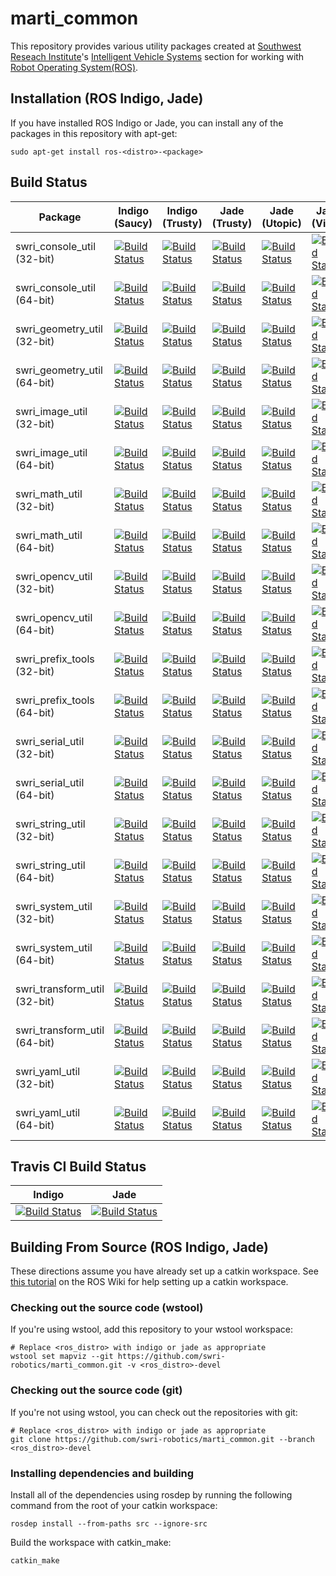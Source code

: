 marti_common
==============

This repository provides various utility packages created at [Southwest Reseach Institute](http://www.swri.org)'s [Intelligent Vehicle Systems](http://www.swri.org/4org/d10/isd/ivs/default.htm) section for working with [Robot Operating System(ROS)](http://www.ros.org).

## Installation (ROS Indigo, Jade)

If you have installed ROS Indigo or Jade, you can install any of the packages in this repository with apt-get:

    sudo apt-get install ros-<distro>-<package>

## Build Status

Package | Indigo (Saucy) | Indigo (Trusty) | Jade (Trusty) | Jade (Utopic) | Jade (Vivid)
------- | -------------- | --------------- | ------------- | ------------- | ------------
swri_console_util (32-bit) | [![Build Status](http://build.ros.org/buildStatus/icon?job=Ibin_uS32__swri_console_util__ubuntu_saucy_i386__binary)](http://build.ros.org/job/Ibin_uS32__swri_console_util__ubuntu_saucy_i386__binary/) | [![Build Status](http://build.ros.org/buildStatus/icon?job=Ibin_uT32__swri_console_util__ubuntu_trusty_i386__binary)](http://build.ros.org/job/Ibin_uT32__swri_console_util__ubuntu_trusty_i386__binary/) | [![Build Status](http://build.ros.org/buildStatus/icon?job=Jbin_uT32__swri_console_util__ubuntu_trusty_i386__binary)](http://build.ros.org/job/Jbin_uT32__swri_console_util__ubuntu_trusty_i386__binary/) | [![Build Status](http://build.ros.org/buildStatus/icon?job=Jbin_uU32__swri_console_util__ubuntu_utopic_i386__binary)](http://build.ros.org/job/Jbin_uU32__swri_console_util__ubuntu_utopic_i386__binary/) | [![Build Status](http://build.ros.org/buildStatus/icon?job=Jbin_uV32__swri_console_util__ubuntu_vivid_i386__binary)](http://build.ros.org/job/Jbin_uV32__swri_console_util__ubuntu_vivid_i386__binary/)
swri_console_util (64-bit) | [![Build Status](http://build.ros.org/buildStatus/icon?job=Ibin_uS64__swri_console_util__ubuntu_saucy_amd64__binary)](http://build.ros.org/job/Ibin_uS64__swri_console_util__ubuntu_saucy_amd64__binary/) | [![Build Status](http://build.ros.org/buildStatus/icon?job=Ibin_uT64__swri_console_util__ubuntu_trusty_amd64__binary)](http://build.ros.org/job/Ibin_uT64__swri_console_util__ubuntu_trusty_amd64__binary/) | [![Build Status](http://build.ros.org/buildStatus/icon?job=Jbin_uT64__swri_console_util__ubuntu_trusty_amd64__binary)](http://build.ros.org/job/Jbin_uT64__swri_console_util__ubuntu_trusty_amd64__binary/) | [![Build Status](http://build.ros.org/buildStatus/icon?job=Jbin_uU64__swri_console_util__ubuntu_utopic_amd64__binary)](http://build.ros.org/job/Jbin_uU64__swri_console_util__ubuntu_utopic_amd64__binary/) | [![Build Status](http://build.ros.org/buildStatus/icon?job=Jbin_uV64__swri_console_util__ubuntu_vivid_amd64__binary)](http://build.ros.org/job/Jbin_uV64__swri_console_util__ubuntu_vivid_amd64__binary/)
swri_geometry_util (32-bit) | [![Build Status](http://build.ros.org/buildStatus/icon?job=Ibin_uS32__swri_geometry_util__ubuntu_saucy_i386__binary)](http://build.ros.org/job/Ibin_uS32__swri_geometry_util__ubuntu_saucy_i386__binary/) | [![Build Status](http://build.ros.org/buildStatus/icon?job=Ibin_uT32__swri_geometry_util__ubuntu_trusty_i386__binary)](http://build.ros.org/job/Ibin_uT32__swri_geometry_util__ubuntu_trusty_i386__binary/) | [![Build Status](http://build.ros.org/buildStatus/icon?job=Jbin_uT32__swri_geometry_util__ubuntu_trusty_i386__binary)](http://build.ros.org/job/Jbin_uT32__swri_geometry_util__ubuntu_trusty_i386__binary/) | [![Build Status](http://build.ros.org/buildStatus/icon?job=Jbin_uU32__swri_geometry_util__ubuntu_utopic_i386__binary)](http://build.ros.org/job/Jbin_uU32__swri_geometry_util__ubuntu_utopic_i386__binary/) | [![Build Status](http://build.ros.org/buildStatus/icon?job=Jbin_uV32__swri_geometry_util__ubuntu_vivid_i386__binary)](http://build.ros.org/job/Jbin_uV32__swri_geometry_util__ubuntu_vivid_i386__binary/)
swri_geometry_util (64-bit) | [![Build Status](http://build.ros.org/buildStatus/icon?job=Ibin_uS64__swri_geometry_util__ubuntu_saucy_amd64__binary)](http://build.ros.org/job/Ibin_uS64__swri_geometry_util__ubuntu_saucy_amd64__binary/) | [![Build Status](http://build.ros.org/buildStatus/icon?job=Ibin_uT64__swri_geometry_util__ubuntu_trusty_amd64__binary)](http://build.ros.org/job/Ibin_uT64__swri_geometry_util__ubuntu_trusty_amd64__binary/) | [![Build Status](http://build.ros.org/buildStatus/icon?job=Jbin_uT64__swri_geometry_util__ubuntu_trusty_amd64__binary)](http://build.ros.org/job/Jbin_uT64__swri_geometry_util__ubuntu_trusty_amd64__binary/) | [![Build Status](http://build.ros.org/buildStatus/icon?job=Jbin_uU64__swri_geometry_util__ubuntu_utopic_amd64__binary)](http://build.ros.org/job/Jbin_uU64__swri_geometry_util__ubuntu_utopic_amd64__binary/) | [![Build Status](http://build.ros.org/buildStatus/icon?job=Jbin_uV64__swri_geometry_util__ubuntu_vivid_amd64__binary)](http://build.ros.org/job/Jbin_uV64__swri_geometry_util__ubuntu_vivid_amd64__binary/)
swri_image_util (32-bit) | [![Build Status](http://build.ros.org/buildStatus/icon?job=Ibin_uS32__swri_image_util__ubuntu_saucy_i386__binary)](http://build.ros.org/job/Ibin_uS32__swri_image_util__ubuntu_saucy_i386__binary/) | [![Build Status](http://build.ros.org/buildStatus/icon?job=Ibin_uT32__swri_image_util__ubuntu_trusty_i386__binary)](http://build.ros.org/job/Ibin_uT32__swri_image_util__ubuntu_trusty_i386__binary/) | [![Build Status](http://build.ros.org/buildStatus/icon?job=Jbin_uT32__swri_image_util__ubuntu_trusty_i386__binary)](http://build.ros.org/job/Jbin_uT32__swri_image_util__ubuntu_trusty_i386__binary/) | [![Build Status](http://build.ros.org/buildStatus/icon?job=Jbin_uU32__swri_image_util__ubuntu_utopic_i386__binary)](http://build.ros.org/job/Jbin_uU32__swri_image_util__ubuntu_utopic_i386__binary/) | [![Build Status](http://build.ros.org/buildStatus/icon?job=Jbin_uV32__swri_image_util__ubuntu_vivid_i386__binary)](http://build.ros.org/job/Jbin_uV32__swri_image_util__ubuntu_vivid_i386__binary/)
swri_image_util (64-bit) | [![Build Status](http://build.ros.org/buildStatus/icon?job=Ibin_uS64__swri_image_util__ubuntu_saucy_amd64__binary)](http://build.ros.org/job/Ibin_uS64__swri_image_util__ubuntu_saucy_amd64__binary/) | [![Build Status](http://build.ros.org/buildStatus/icon?job=Ibin_uT64__swri_image_util__ubuntu_trusty_amd64__binary)](http://build.ros.org/job/Ibin_uT64__swri_image_util__ubuntu_trusty_amd64__binary/) | [![Build Status](http://build.ros.org/buildStatus/icon?job=Jbin_uT64__swri_image_util__ubuntu_trusty_amd64__binary)](http://build.ros.org/job/Jbin_uT64__swri_image_util__ubuntu_trusty_amd64__binary/) | [![Build Status](http://build.ros.org/buildStatus/icon?job=Jbin_uU64__swri_image_util__ubuntu_utopic_amd64__binary)](http://build.ros.org/job/Jbin_uU64__swri_image_util__ubuntu_utopic_amd64__binary/) | [![Build Status](http://build.ros.org/buildStatus/icon?job=Jbin_uV64__swri_image_util__ubuntu_vivid_amd64__binary)](http://build.ros.org/job/Jbin_uV64__swri_image_util__ubuntu_vivid_amd64__binary/)
swri_math_util (32-bit) | [![Build Status](http://build.ros.org/buildStatus/icon?job=Ibin_uS32__swri_math_util__ubuntu_saucy_i386__binary)](http://build.ros.org/job/Ibin_uS32__swri_math_util__ubuntu_saucy_i386__binary/) | [![Build Status](http://build.ros.org/buildStatus/icon?job=Ibin_uT32__swri_math_util__ubuntu_trusty_i386__binary)](http://build.ros.org/job/Ibin_uT32__swri_math_util__ubuntu_trusty_i386__binary/) | [![Build Status](http://build.ros.org/buildStatus/icon?job=Jbin_uT32__swri_math_util__ubuntu_trusty_i386__binary)](http://build.ros.org/job/Jbin_uT32__swri_math_util__ubuntu_trusty_i386__binary/) | [![Build Status](http://build.ros.org/buildStatus/icon?job=Jbin_uU32__swri_math_util__ubuntu_utopic_i386__binary)](http://build.ros.org/job/Jbin_uU32__swri_math_util__ubuntu_utopic_i386__binary/) | [![Build Status](http://build.ros.org/buildStatus/icon?job=Jbin_uV32__swri_math_util__ubuntu_vivid_i386__binary)](http://build.ros.org/job/Jbin_uV32__swri_math_util__ubuntu_vivid_i386__binary/)
swri_math_util (64-bit) | [![Build Status](http://build.ros.org/buildStatus/icon?job=Ibin_uS64__swri_math_util__ubuntu_saucy_amd64__binary)](http://build.ros.org/job/Ibin_uS64__swri_math_util__ubuntu_saucy_amd64__binary/) | [![Build Status](http://build.ros.org/buildStatus/icon?job=Ibin_uT64__swri_math_util__ubuntu_trusty_amd64__binary)](http://build.ros.org/job/Ibin_uT64__swri_math_util__ubuntu_trusty_amd64__binary/) | [![Build Status](http://build.ros.org/buildStatus/icon?job=Jbin_uT64__swri_math_util__ubuntu_trusty_amd64__binary)](http://build.ros.org/job/Jbin_uT64__swri_math_util__ubuntu_trusty_amd64__binary/) | [![Build Status](http://build.ros.org/buildStatus/icon?job=Jbin_uU64__swri_math_util__ubuntu_utopic_amd64__binary)](http://build.ros.org/job/Jbin_uU64__swri_math_util__ubuntu_utopic_amd64__binary/) | [![Build Status](http://build.ros.org/buildStatus/icon?job=Jbin_uV64__swri_math_util__ubuntu_vivid_amd64__binary)](http://build.ros.org/job/Jbin_uV64__swri_math_util__ubuntu_vivid_amd64__binary/)
swri_opencv_util (32-bit) | [![Build Status](http://build.ros.org/buildStatus/icon?job=Ibin_uS32__swri_opencv_util__ubuntu_saucy_i386__binary)](http://build.ros.org/job/Ibin_uS32__swri_opencv_util__ubuntu_saucy_i386__binary/) | [![Build Status](http://build.ros.org/buildStatus/icon?job=Ibin_uT32__swri_opencv_util__ubuntu_trusty_i386__binary)](http://build.ros.org/job/Ibin_uT32__swri_opencv_util__ubuntu_trusty_i386__binary/) | [![Build Status](http://build.ros.org/buildStatus/icon?job=Jbin_uT32__swri_opencv_util__ubuntu_trusty_i386__binary)](http://build.ros.org/job/Jbin_uT32__swri_opencv_util__ubuntu_trusty_i386__binary/) | [![Build Status](http://build.ros.org/buildStatus/icon?job=Jbin_uU32__swri_opencv_util__ubuntu_utopic_i386__binary)](http://build.ros.org/job/Jbin_uU32__swri_opencv_util__ubuntu_utopic_i386__binary/) | [![Build Status](http://build.ros.org/buildStatus/icon?job=Jbin_uV32__swri_opencv_util__ubuntu_vivid_i386__binary)](http://build.ros.org/job/Jbin_uV32__swri_opencv_util__ubuntu_vivid_i386__binary/)
swri_opencv_util (64-bit) | [![Build Status](http://build.ros.org/buildStatus/icon?job=Ibin_uS64__swri_opencv_util__ubuntu_saucy_amd64__binary)](http://build.ros.org/job/Ibin_uS64__swri_opencv_util__ubuntu_saucy_amd64__binary/) | [![Build Status](http://build.ros.org/buildStatus/icon?job=Ibin_uT64__swri_opencv_util__ubuntu_trusty_amd64__binary)](http://build.ros.org/job/Ibin_uT64__swri_opencv_util__ubuntu_trusty_amd64__binary/) | [![Build Status](http://build.ros.org/buildStatus/icon?job=Jbin_uT64__swri_opencv_util__ubuntu_trusty_amd64__binary)](http://build.ros.org/job/Jbin_uT64__swri_opencv_util__ubuntu_trusty_amd64__binary/) | [![Build Status](http://build.ros.org/buildStatus/icon?job=Jbin_uU64__swri_opencv_util__ubuntu_utopic_amd64__binary)](http://build.ros.org/job/Jbin_uU64__swri_opencv_util__ubuntu_utopic_amd64__binary/) | [![Build Status](http://build.ros.org/buildStatus/icon?job=Jbin_uV64__swri_opencv_util__ubuntu_vivid_amd64__binary)](http://build.ros.org/job/Jbin_uV64__swri_opencv_util__ubuntu_vivid_amd64__binary/)
swri_prefix_tools (32-bit) | [![Build Status](http://build.ros.org/buildStatus/icon?job=Ibin_uS32__swri_prefix_tools__ubuntu_saucy_i386__binary)](http://build.ros.org/job/Ibin_uS32__swri_prefix_tools__ubuntu_saucy_i386__binary/) | [![Build Status](http://build.ros.org/buildStatus/icon?job=Ibin_uT32__swri_prefix_tools__ubuntu_trusty_i386__binary)](http://build.ros.org/job/Ibin_uT32__swri_prefix_tools__ubuntu_trusty_i386__binary/) | [![Build Status](http://build.ros.org/buildStatus/icon?job=Jbin_uT32__swri_prefix_tools__ubuntu_trusty_i386__binary)](http://build.ros.org/job/Jbin_uT32__swri_prefix_tools__ubuntu_trusty_i386__binary/) | [![Build Status](http://build.ros.org/buildStatus/icon?job=Jbin_uU32__swri_prefix_tools__ubuntu_utopic_i386__binary)](http://build.ros.org/job/Jbin_uU32__swri_prefix_tools__ubuntu_utopic_i386__binary/) | [![Build Status](http://build.ros.org/buildStatus/icon?job=Jbin_uV32__swri_prefix_tools__ubuntu_vivid_i386__binary)](http://build.ros.org/job/Jbin_uV32__swri_prefix_tools__ubuntu_vivid_i386__binary/)
swri_prefix_tools (64-bit) | [![Build Status](http://build.ros.org/buildStatus/icon?job=Ibin_uS64__swri_prefix_tools__ubuntu_saucy_amd64__binary)](http://build.ros.org/job/Ibin_uS64__swri_prefix_tools__ubuntu_saucy_amd64__binary/) | [![Build Status](http://build.ros.org/buildStatus/icon?job=Ibin_uT64__swri_prefix_tools__ubuntu_trusty_amd64__binary)](http://build.ros.org/job/Ibin_uT64__swri_prefix_tools__ubuntu_trusty_amd64__binary/) | [![Build Status](http://build.ros.org/buildStatus/icon?job=Jbin_uT64__swri_prefix_tools__ubuntu_trusty_amd64__binary)](http://build.ros.org/job/Jbin_uT64__swri_prefix_tools__ubuntu_trusty_amd64__binary/) | [![Build Status](http://build.ros.org/buildStatus/icon?job=Jbin_uU64__swri_prefix_tools__ubuntu_utopic_amd64__binary)](http://build.ros.org/job/Jbin_uU64__swri_prefix_tools__ubuntu_utopic_amd64__binary/) | [![Build Status](http://build.ros.org/buildStatus/icon?job=Jbin_uV64__swri_prefix_tools__ubuntu_vivid_amd64__binary)](http://build.ros.org/job/Jbin_uV64__swri_prefix_tools__ubuntu_vivid_amd64__binary/)
swri_serial_util (32-bit) | [![Build Status](http://build.ros.org/buildStatus/icon?job=Ibin_uS32__swri_serial_util__ubuntu_saucy_i386__binary)](http://build.ros.org/job/Ibin_uS32__swri_serial_util__ubuntu_saucy_i386__binary/) | [![Build Status](http://build.ros.org/buildStatus/icon?job=Ibin_uT32__swri_serial_util__ubuntu_trusty_i386__binary)](http://build.ros.org/job/Ibin_uT32__swri_serial_util__ubuntu_trusty_i386__binary/) | [![Build Status](http://build.ros.org/buildStatus/icon?job=Jbin_uT32__swri_serial_util__ubuntu_trusty_i386__binary)](http://build.ros.org/job/Jbin_uT32__swri_serial_util__ubuntu_trusty_i386__binary/) | [![Build Status](http://build.ros.org/buildStatus/icon?job=Jbin_uU32__swri_serial_util__ubuntu_utopic_i386__binary)](http://build.ros.org/job/Jbin_uU32__swri_serial_util__ubuntu_utopic_i386__binary/) | [![Build Status](http://build.ros.org/buildStatus/icon?job=Jbin_uV32__swri_serial_util__ubuntu_vivid_i386__binary)](http://build.ros.org/job/Jbin_uV32__swri_serial_util__ubuntu_vivid_i386__binary/)
swri_serial_util (64-bit) | [![Build Status](http://build.ros.org/buildStatus/icon?job=Ibin_uS64__swri_serial_util__ubuntu_saucy_amd64__binary)](http://build.ros.org/job/Ibin_uS64__swri_serial_util__ubuntu_saucy_amd64__binary/) | [![Build Status](http://build.ros.org/buildStatus/icon?job=Ibin_uT64__swri_serial_util__ubuntu_trusty_amd64__binary)](http://build.ros.org/job/Ibin_uT64__swri_serial_util__ubuntu_trusty_amd64__binary/) | [![Build Status](http://build.ros.org/buildStatus/icon?job=Jbin_uT64__swri_serial_util__ubuntu_trusty_amd64__binary)](http://build.ros.org/job/Jbin_uT64__swri_serial_util__ubuntu_trusty_amd64__binary/) | [![Build Status](http://build.ros.org/buildStatus/icon?job=Jbin_uU64__swri_serial_util__ubuntu_utopic_amd64__binary)](http://build.ros.org/job/Jbin_uU64__swri_serial_util__ubuntu_utopic_amd64__binary/) | [![Build Status](http://build.ros.org/buildStatus/icon?job=Jbin_uV64__swri_serial_util__ubuntu_vivid_amd64__binary)](http://build.ros.org/job/Jbin_uV64__swri_serial_util__ubuntu_vivid_amd64__binary/)
swri_string_util (32-bit) | [![Build Status](http://build.ros.org/buildStatus/icon?job=Ibin_uS32__swri_string_util__ubuntu_saucy_i386__binary)](http://build.ros.org/job/Ibin_uS32__swri_string_util__ubuntu_saucy_i386__binary/) | [![Build Status](http://build.ros.org/buildStatus/icon?job=Ibin_uT32__swri_string_util__ubuntu_trusty_i386__binary)](http://build.ros.org/job/Ibin_uT32__swri_string_util__ubuntu_trusty_i386__binary/) | [![Build Status](http://build.ros.org/buildStatus/icon?job=Jbin_uT32__swri_string_util__ubuntu_trusty_i386__binary)](http://build.ros.org/job/Jbin_uT32__swri_string_util__ubuntu_trusty_i386__binary/) | [![Build Status](http://build.ros.org/buildStatus/icon?job=Jbin_uU32__swri_string_util__ubuntu_utopic_i386__binary)](http://build.ros.org/job/Jbin_uU32__swri_string_util__ubuntu_utopic_i386__binary/) | [![Build Status](http://build.ros.org/buildStatus/icon?job=Jbin_uV32__swri_string_util__ubuntu_vivid_i386__binary)](http://build.ros.org/job/Jbin_uV32__swri_string_util__ubuntu_vivid_i386__binary/)
swri_string_util (64-bit) | [![Build Status](http://build.ros.org/buildStatus/icon?job=Ibin_uS64__swri_string_util__ubuntu_saucy_amd64__binary)](http://build.ros.org/job/Ibin_uS64__swri_string_util__ubuntu_saucy_amd64__binary/) | [![Build Status](http://build.ros.org/buildStatus/icon?job=Ibin_uT64__swri_string_util__ubuntu_trusty_amd64__binary)](http://build.ros.org/job/Ibin_uT64__swri_string_util__ubuntu_trusty_amd64__binary/) | [![Build Status](http://build.ros.org/buildStatus/icon?job=Jbin_uT64__swri_string_util__ubuntu_trusty_amd64__binary)](http://build.ros.org/job/Jbin_uT64__swri_string_util__ubuntu_trusty_amd64__binary/) | [![Build Status](http://build.ros.org/buildStatus/icon?job=Jbin_uU64__swri_string_util__ubuntu_utopic_amd64__binary)](http://build.ros.org/job/Jbin_uU64__swri_string_util__ubuntu_utopic_amd64__binary/) | [![Build Status](http://build.ros.org/buildStatus/icon?job=Jbin_uV64__swri_string_util__ubuntu_vivid_amd64__binary)](http://build.ros.org/job/Jbin_uV64__swri_string_util__ubuntu_vivid_amd64__binary/)
swri_system_util (32-bit) | [![Build Status](http://build.ros.org/buildStatus/icon?job=Ibin_uS32__swri_system_util__ubuntu_saucy_i386__binary)](http://build.ros.org/job/Ibin_uS32__swri_system_util__ubuntu_saucy_i386__binary/) | [![Build Status](http://build.ros.org/buildStatus/icon?job=Ibin_uT32__swri_system_util__ubuntu_trusty_i386__binary)](http://build.ros.org/job/Ibin_uT32__swri_system_util__ubuntu_trusty_i386__binary/) | [![Build Status](http://build.ros.org/buildStatus/icon?job=Jbin_uT32__swri_system_util__ubuntu_trusty_i386__binary)](http://build.ros.org/job/Jbin_uT32__swri_system_util__ubuntu_trusty_i386__binary/) | [![Build Status](http://build.ros.org/buildStatus/icon?job=Jbin_uU32__swri_system_util__ubuntu_utopic_i386__binary)](http://build.ros.org/job/Jbin_uU32__swri_system_util__ubuntu_utopic_i386__binary/) | [![Build Status](http://build.ros.org/buildStatus/icon?job=Jbin_uV32__swri_system_util__ubuntu_vivid_i386__binary)](http://build.ros.org/job/Jbin_uV32__swri_system_util__ubuntu_vivid_i386__binary/)
swri_system_util (64-bit) | [![Build Status](http://build.ros.org/buildStatus/icon?job=Ibin_uS64__swri_system_util__ubuntu_saucy_amd64__binary)](http://build.ros.org/job/Ibin_uS64__swri_system_util__ubuntu_saucy_amd64__binary/) | [![Build Status](http://build.ros.org/buildStatus/icon?job=Ibin_uT64__swri_system_util__ubuntu_trusty_amd64__binary)](http://build.ros.org/job/Ibin_uT64__swri_system_util__ubuntu_trusty_amd64__binary/) | [![Build Status](http://build.ros.org/buildStatus/icon?job=Jbin_uT64__swri_system_util__ubuntu_trusty_amd64__binary)](http://build.ros.org/job/Jbin_uT64__swri_system_util__ubuntu_trusty_amd64__binary/) | [![Build Status](http://build.ros.org/buildStatus/icon?job=Jbin_uU64__swri_system_util__ubuntu_utopic_amd64__binary)](http://build.ros.org/job/Jbin_uU64__swri_system_util__ubuntu_utopic_amd64__binary/) | [![Build Status](http://build.ros.org/buildStatus/icon?job=Jbin_uV64__swri_system_util__ubuntu_vivid_amd64__binary)](http://build.ros.org/job/Jbin_uV64__swri_system_util__ubuntu_vivid_amd64__binary/)
swri_transform_util (32-bit) | [![Build Status](http://build.ros.org/buildStatus/icon?job=Ibin_uS32__swri_transform_util__ubuntu_saucy_i386__binary)](http://build.ros.org/job/Ibin_uS32__swri_transform_util__ubuntu_saucy_i386__binary/) | [![Build Status](http://build.ros.org/buildStatus/icon?job=Ibin_uT32__swri_transform_util__ubuntu_trusty_i386__binary)](http://build.ros.org/job/Ibin_uT32__swri_transform_util__ubuntu_trusty_i386__binary/) | [![Build Status](http://build.ros.org/buildStatus/icon?job=Jbin_uT32__swri_transform_util__ubuntu_trusty_i386__binary)](http://build.ros.org/job/Jbin_uT32__swri_transform_util__ubuntu_trusty_i386__binary/) | [![Build Status](http://build.ros.org/buildStatus/icon?job=Jbin_uU32__swri_transform_util__ubuntu_utopic_i386__binary)](http://build.ros.org/job/Jbin_uU32__swri_transform_util__ubuntu_utopic_i386__binary/) | [![Build Status](http://build.ros.org/buildStatus/icon?job=Jbin_uV32__swri_transform_util__ubuntu_vivid_i386__binary)](http://build.ros.org/job/Jbin_uV32__swri_transform_util__ubuntu_vivid_i386__binary/)
swri_transform_util (64-bit) | [![Build Status](http://build.ros.org/buildStatus/icon?job=Ibin_uS64__swri_transform_util__ubuntu_saucy_amd64__binary)](http://build.ros.org/job/Ibin_uS64__swri_transform_util__ubuntu_saucy_amd64__binary/) | [![Build Status](http://build.ros.org/buildStatus/icon?job=Ibin_uT64__swri_transform_util__ubuntu_trusty_amd64__binary)](http://build.ros.org/job/Ibin_uT64__swri_transform_util__ubuntu_trusty_amd64__binary/) | [![Build Status](http://build.ros.org/buildStatus/icon?job=Jbin_uT64__swri_transform_util__ubuntu_trusty_amd64__binary)](http://build.ros.org/job/Jbin_uT64__swri_transform_util__ubuntu_trusty_amd64__binary/) | [![Build Status](http://build.ros.org/buildStatus/icon?job=Jbin_uU64__swri_transform_util__ubuntu_utopic_amd64__binary)](http://build.ros.org/job/Jbin_uU64__swri_transform_util__ubuntu_utopic_amd64__binary/) | [![Build Status](http://build.ros.org/buildStatus/icon?job=Jbin_uV64__swri_transform_util__ubuntu_vivid_amd64__binary)](http://build.ros.org/job/Jbin_uV64__swri_transform_util__ubuntu_vivid_amd64__binary/)
swri_yaml_util (32-bit) | [![Build Status](http://build.ros.org/buildStatus/icon?job=Ibin_uS32__swri_yaml_util__ubuntu_saucy_i386__binary)](http://build.ros.org/job/Ibin_uS32__swri_yaml_util__ubuntu_saucy_i386__binary/) | [![Build Status](http://build.ros.org/buildStatus/icon?job=Ibin_uT32__swri_yaml_util__ubuntu_trusty_i386__binary)](http://build.ros.org/job/Ibin_uT32__swri_yaml_util__ubuntu_trusty_i386__binary/) | [![Build Status](http://build.ros.org/buildStatus/icon?job=Jbin_uT32__swri_yaml_util__ubuntu_trusty_i386__binary)](http://build.ros.org/job/Jbin_uT32__swri_yaml_util__ubuntu_trusty_i386__binary/) | [![Build Status](http://build.ros.org/buildStatus/icon?job=Jbin_uU32__swri_yaml_util__ubuntu_utopic_i386__binary)](http://build.ros.org/job/Jbin_uU32__swri_yaml_util__ubuntu_utopic_i386__binary/) | [![Build Status](http://build.ros.org/buildStatus/icon?job=Jbin_uV32__swri_yaml_util__ubuntu_vivid_i386__binary)](http://build.ros.org/job/Jbin_uV32__swri_yaml_util__ubuntu_vivid_i386__binary/)
swri_yaml_util (64-bit) | [![Build Status](http://build.ros.org/buildStatus/icon?job=Ibin_uS64__swri_yaml_util__ubuntu_saucy_amd64__binary)](http://build.ros.org/job/Ibin_uS64__swri_yaml_util__ubuntu_saucy_amd64__binary/) | [![Build Status](http://build.ros.org/buildStatus/icon?job=Ibin_uT64__swri_yaml_util__ubuntu_trusty_amd64__binary)](http://build.ros.org/job/Ibin_uT64__swri_yaml_util__ubuntu_trusty_amd64__binary/) | [![Build Status](http://build.ros.org/buildStatus/icon?job=Jbin_uT64__swri_yaml_util__ubuntu_trusty_amd64__binary)](http://build.ros.org/job/Jbin_uT64__swri_yaml_util__ubuntu_trusty_amd64__binary/) | [![Build Status](http://build.ros.org/buildStatus/icon?job=Jbin_uU64__swri_yaml_util__ubuntu_utopic_amd64__binary)](http://build.ros.org/job/Jbin_uU64__swri_yaml_util__ubuntu_utopic_amd64__binary/) | [![Build Status](http://build.ros.org/buildStatus/icon?job=Jbin_uV64__swri_yaml_util__ubuntu_vivid_amd64__binary)](http://build.ros.org/job/Jbin_uV64__swri_yaml_util__ubuntu_vivid_amd64__binary/)

Travis CI Build Status
----------------------

Indigo | Jade
------ | ----
[![Build Status](https://travis-ci.org/swri-robotics/marti_common.svg?branch=indigo-devel)](https://travis-ci.org/swri-robotics/marti_common) | [![Build Status](https://travis-ci.org/swri-robotics/marti_common.svg?branch=jade-devel)](https://travis-ci.org/swri-robotics/marti_common)

Building From Source (ROS Indigo, Jade)
------------

These directions assume you have already set up a catkin workspace. See [this tutorial](http://wiki.ros.org/catkin/Tutorials/create_a_workspace) on the ROS Wiki for help setting up a catkin workspace.

### Checking out the source code (wstool)

If you're using wstool, add this repository to your wstool workspace:

    # Replace <ros_distro> with indigo or jade as appropriate
    wstool set mapviz --git https://github.com/swri-robotics/marti_common.git -v <ros_distro>-devel

### Checking out the source code (git)

If you're not using wstool, you can check out the repositories with git:

    # Replace <ros_distro> with indigo or jade as appropriate
    git clone https://github.com/swri-robotics/marti_common.git --branch <ros_distro>-devel

### Installing dependencies and building

Install all of the dependencies using rosdep by running the following command from the root of your catkin workspace:

    rosdep install --from-paths src --ignore-src

Build the workspace with catkin_make:

    catkin_make
